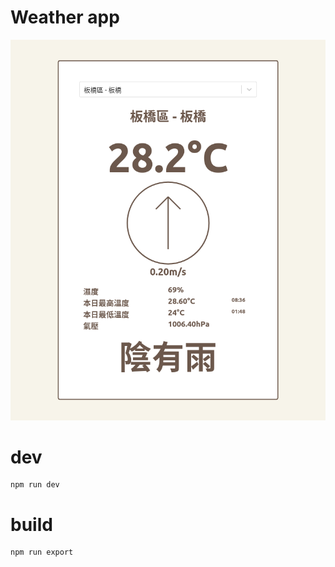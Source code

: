 # Weather app

![preview](./preview.png)

# dev
```
npm run dev
```


# build
```
npm run export
```
